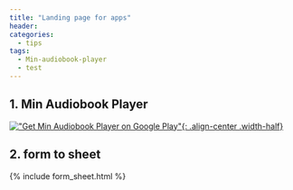 ```yaml
---
title: "Landing page for apps"
header:
categories:
  - tips
tags:
  - Min-audiobook-player  
  - test
---
```


## 1. Min Audiobook Player


[!["Get Min Audiobook Player on Google Play"]({{site.baseurl}}/images/google-play-badge.png){: .align-center .width-half}](https://play.google.com/store/apps/details?id=com.ubuntuopenbox.minaudiobookplayer)

## 2. form to sheet
{% include form_sheet.html %}